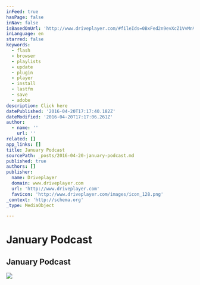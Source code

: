 ```yaml
---
inFeed: true
hasPage: false
inNav: false
isBasedOnUrl: 'http://www.driveplayer.com/#fileIds=0BxFed2n9evXcZ1VvMnVqQTV4aGM&userId=116943233485758540757'
inLanguage: en
starred: false
keywords:
  - flash
  - browser
  - playlists
  - update
  - plugin
  - player
  - install
  - lastfm
  - save
  - adobe
description: Click here
datePublished: '2016-04-20T17:17:40.182Z'
dateModified: '2016-04-20T17:17:06.261Z'
author:
  - name: ''
    url: ''
related: []
app_links: []
title: January Podcast
sourcePath: _posts/2016-04-20-january-podcast.md
published: true
authors: []
publisher:
  name: Driveplayer
  domain: www.driveplayer.com
  url: 'http://www.driveplayer.com'
  favicon: 'http://www.driveplayer.com/images/icon_128.png'
_context: 'http://schema.org'
_type: MediaObject

---
```

# January Podcast

<article style=""><h1>January Podcast</h1><img src="https://s3-us-west-2.amazonaws.com/the-grid-img/p/8b6b88b388baa4161fb1f7247bf58474df6b9a15.png" /></article>